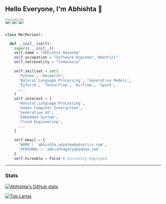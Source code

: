 ## Hello Everyone, I'm Abhishta 👋

<a href='https://www.linkedin.com/in/abhishta-adyatma/'><img align='left' alt="linkedin" src="https://raw.githubusercontent.com/rahul-jha98/rahul-jha98/561d474902b59c7429ec22bb73e225696c27b202/assets/linkedin.svg" height='18px'/></a>
<a href='https://twitter.com/abhishtagatya/'><img align='left' alt="twitter" src="https://raw.githubusercontent.com/rahul-jha98/rahul-jha98/561d474902b59c7429ec22bb73e225696c27b202/assets/twitter.svg" height='18px'/></a>
<a href='https://www.kaggle.com/abhishtagatya/'><img alt="kaggle" src="https://raw.githubusercontent.com/rahul-jha98/rahul-jha98/561d474902b59c7429ec22bb73e225696c27b202/assets/kaggle.svg" height='18px'/></a>

```python

class Me(Person):

  def __init__(self):
    super().__init__()
    self.name = "Abhishta Adyatma"
    self.occupation = "Software Engineer, Advotics"
    self.nationality = "Indonesia"
    
    self.skillset = set(
      'Python', 'Research', 
      'Natural Language Processing', 'Generative Models',
      'PyTorch', 'Tensorflow', 'Airflow', 'Spark',
      ...
    )
    self.interest = [
      'Natural Language Processing', 
      'Human Computer Interaction', 
      'Generative AI',
      'Embedded System',
      'Cloud Engineering',
      ...
    ]
    
    self.email = {
      'WORK': 'abhishta.adyatma@advotics.com',
      'PERSONAL': 'abhishtagatya@yahoo.com'
    }
    self.hireable = False # Currently Employed
```

---

### Stats
<a href='https://github.com/abhishtagatya/github-stats-transparent'>
  
[![Abhishta's GitHub stats](https://github-readme-stats.vercel.app/api?username=abhishtagatya&show_icons=true&theme=transparent)](https://github.com/abhishtagatya/github-readme-stats)
  
  
[![Top Langs](https://github-readme-stats.vercel.app/api/top-langs/?username=abhishtagatya&show_icons=true&theme=transparent&layout=compact&hide=Jupyter%20Notebook)](https://github.com/abhishtagatya/github-readme-stats)
</a>


